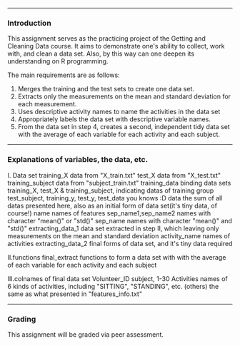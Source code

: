 ********************************************************************

### Introduction

This assignment serves as the practicing project of the Getting and Cleaning Data course. It aims to demonstrate one's ability to collect, work with, and clean a data set. Also, by this way can one deepen its understanding on R programming.


The main requirements are as follows:
1. Merges the training and the test sets to create one data set.
2. Extracts only the measurements on the mean and standard deviation for each measurement. 
3. Uses descriptive activity names to name the activities in the data set
4. Appropriately labels the data set with descriptive variable names. 
5. From the data set in step 4, creates a second, independent tidy data set with the average of each variable for each activity and each subject.

********************************************************************

### Explanations of variables, the data, etc.

I. Data set
training_X           data from "X_train.txt"
test_X               data from "X_test.txt"
training_subject     data from "subject_train.txt"
training_data        binding data sets training_X, test_X & training_subject, indicating datas of training group
test_subject, training_y, test_y, test_data        you knows :D
data                 the sum of all datas presented here, also as an initial form of data set(it's tiny data, of course!)
name                 names of features
sep_name1,sep_name2  names with character "mean()" or "std()"
sep_name             names with character "mean()" and "std()"
extracting_data_1    data set extracted in step II, which leaving only measurements on the mean and standard deviation
activity_name        names of activities
extracting_data_2    final forms of data set, and it's tiny data required

II.functions
final_extract        functions to form a data set with with the average of each variable for each activity and each subject

III.colnames of final data set
Volunteer_ID         subject, 1-30
Activities           names of 6 kinds of activities, including "SITTING", "STANDING", etc.
(others)             the same as what presented in "features_info.txt"

********************************************************************

### Grading

This assignment will be graded via peer assessment.

